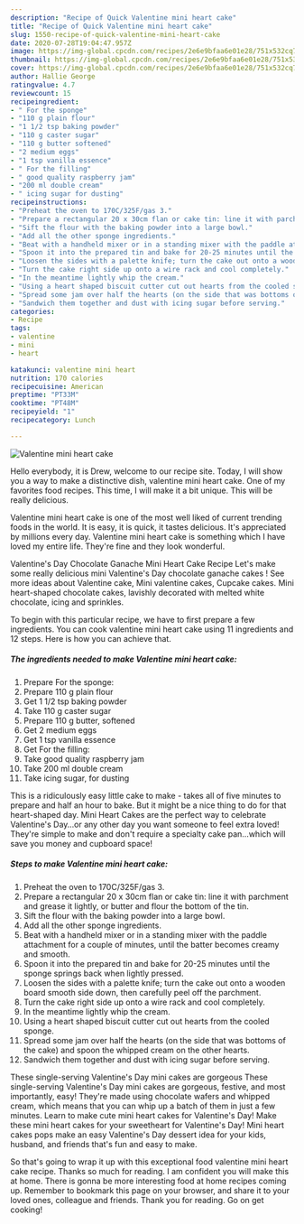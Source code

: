 ```yaml
---
description: "Recipe of Quick Valentine mini heart cake"
title: "Recipe of Quick Valentine mini heart cake"
slug: 1550-recipe-of-quick-valentine-mini-heart-cake
date: 2020-07-28T19:04:47.957Z
image: https://img-global.cpcdn.com/recipes/2e6e9bfaa6e01e28/751x532cq70/valentine-mini-heart-cake-recipe-main-photo.jpg
thumbnail: https://img-global.cpcdn.com/recipes/2e6e9bfaa6e01e28/751x532cq70/valentine-mini-heart-cake-recipe-main-photo.jpg
cover: https://img-global.cpcdn.com/recipes/2e6e9bfaa6e01e28/751x532cq70/valentine-mini-heart-cake-recipe-main-photo.jpg
author: Hallie George
ratingvalue: 4.7
reviewcount: 15
recipeingredient:
- " For the sponge"
- "110 g plain flour"
- "1 1/2 tsp baking powder"
- "110 g caster sugar"
- "110 g butter softened"
- "2 medium eggs"
- "1 tsp vanilla essence"
- " For the filling"
- " good quality raspberry jam"
- "200 ml double cream"
- " icing sugar for dusting"
recipeinstructions:
- "Preheat the oven to 170C/325F/gas 3."
- "Prepare a rectangular 20 x 30cm flan or cake tin: line it with parchment and grease it lightly, or butter and flour the bottom of the tin."
- "Sift the flour with the baking powder into a large bowl."
- "Add all the other sponge ingredients."
- "Beat with a handheld mixer or in a standing mixer with the paddle attachment for a couple of minutes, until the batter becomes creamy and smooth."
- "Spoon it into the prepared tin and bake for 20-25 minutes until the sponge springs back when lightly pressed."
- "Loosen the sides with a palette knife; turn the cake out onto a wooden board smooth side down, then carefully peel off the parchment."
- "Turn the cake right side up onto a wire rack and cool completely."
- "In the meantime lightly whip the cream."
- "Using a heart shaped biscuit cutter cut out hearts from the cooled sponge."
- "Spread some jam over half the hearts (on the side that was bottoms of the cake) and spoon the whipped cream on the other hearts."
- "Sandwich them together and dust with icing sugar before serving."
categories:
- Recipe
tags:
- valentine
- mini
- heart

katakunci: valentine mini heart 
nutrition: 170 calories
recipecuisine: American
preptime: "PT33M"
cooktime: "PT48M"
recipeyield: "1"
recipecategory: Lunch

---
```



![Valentine mini heart cake](https://img-global.cpcdn.com/recipes/2e6e9bfaa6e01e28/751x532cq70/valentine-mini-heart-cake-recipe-main-photo.jpg)

Hello everybody, it is Drew, welcome to our recipe site. Today, I will show you a way to make a distinctive dish, valentine mini heart cake. One of my favorites food recipes. This time, I will make it a bit unique. This will be really delicious.

Valentine mini heart cake is one of the most well liked of current trending foods in the world. It is easy, it is quick, it tastes delicious. It's appreciated by millions every day. Valentine mini heart cake is something which I have loved my entire life. They're fine and they look wonderful.

Valentine&#39;s Day Chocolate Ganache Mini Heart Cake Recipe Let&#39;s make some really delicious mini Valentine&#39;s Day chocolate ganache cakes ! See more ideas about Valentine cake, Mini valentine cakes, Cupcake cakes. Mini heart-shaped chocolate cakes, lavishly decorated with melted white chocolate, icing and sprinkles.


To begin with this particular recipe, we have to first prepare a few ingredients. You can cook valentine mini heart cake using 11 ingredients and 12 steps. Here is how you can achieve that.

<!--inarticleads1-->

##### The ingredients needed to make Valentine mini heart cake:

1. Prepare  For the sponge:
1. Prepare 110 g plain flour
1. Get 1 1/2 tsp baking powder
1. Take 110 g caster sugar
1. Prepare 110 g butter, softened
1. Get 2 medium eggs
1. Get 1 tsp vanilla essence
1. Get  For the filling:
1. Take  good quality raspberry jam
1. Take 200 ml double cream
1. Take  icing sugar, for dusting


This is a ridiculously easy little cake to make - takes all of five minutes to prepare and half an hour to bake. But it might be a nice thing to do for that heart-shaped day. Mini Heart Cakes are the perfect way to celebrate Valentine&#39;s Day…or any other day you want someone to feel extra loved! They&#39;re simple to make and don&#39;t require a specialty cake pan…which will save you money and cupboard space! 

<!--inarticleads2-->

##### Steps to make Valentine mini heart cake:

1. Preheat the oven to 170C/325F/gas 3.
1. Prepare a rectangular 20 x 30cm flan or cake tin: line it with parchment and grease it lightly, or butter and flour the bottom of the tin.
1. Sift the flour with the baking powder into a large bowl.
1. Add all the other sponge ingredients.
1. Beat with a handheld mixer or in a standing mixer with the paddle attachment for a couple of minutes, until the batter becomes creamy and smooth.
1. Spoon it into the prepared tin and bake for 20-25 minutes until the sponge springs back when lightly pressed.
1. Loosen the sides with a palette knife; turn the cake out onto a wooden board smooth side down, then carefully peel off the parchment.
1. Turn the cake right side up onto a wire rack and cool completely.
1. In the meantime lightly whip the cream.
1. Using a heart shaped biscuit cutter cut out hearts from the cooled sponge.
1. Spread some jam over half the hearts (on the side that was bottoms of the cake) and spoon the whipped cream on the other hearts.
1. Sandwich them together and dust with icing sugar before serving.


These single-serving Valentine&#39;s Day mini cakes are gorgeous These single-serving Valentine&#39;s Day mini cakes are gorgeous, festive, and most importantly, easy! They&#39;re made using chocolate wafers and whipped cream, which means that you can whip up a batch of them in just a few minutes. Learn to make cute mini heart cakes for Valentine&#39;s Day! Make these mini heart cakes for your sweetheart for Valentine&#39;s Day! Mini heart cakes pops make an easy Valentine&#39;s Day dessert idea for your kids, husband, and friends that&#39;s fun and easy to make. 

So that's going to wrap it up with this exceptional food valentine mini heart cake recipe. Thanks so much for reading. I am confident you will make this at home. There is gonna be more interesting food at home recipes coming up. Remember to bookmark this page on your browser, and share it to your loved ones, colleague and friends. Thank you for reading. Go on get cooking!
